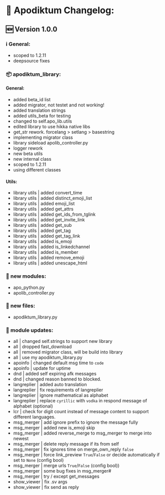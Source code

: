 # 📝 Apodiktum Changelog:

## 🆕 Version 1.0.0

### ℹ️ General:
- scoped to 1.2.11
- deepsource fixes

### 📦 apodiktum_library:
#### General:
- added beta_id list
- added migrator, not testet and not working!
- added translation strings
- added utils_beta for testing
- changed to self.apo_lib.utils
- edited library to use hikka native libs
- get_str rework. forcelang > setlang > basestring
- implementing migrator class
- library sideload apolib_controller.py
- logger rework
- new beta utils
- new internal class
- scoped to 1.2.11
- using different classes

#### Utils:
* library utils | added convert_time
* library utils | added distinct_emoji_list
* library utils | added emoji_list
* library utils | added get_attrs
* library utils | added get_ids_from_tglink
* library utils | added get_invite_link
* library utils | added get_sub
* library utils | added get_tag
* library utils | added get_tag_link
* library utils | added is_emoji
* library utils | added is_linkedchannel
* library utils | added is_member 
* library utils | added remove_emoji
* library utils | added unescape_html

### 📕 new modules:
- apo_python.py
- apolib_controller.py

### 📁 new files:
- apodiktum_library.py

### 📃 module updates:
- all | changed self.strings to support new library
- all | dropped fast_download
- all | removed migrator class, will be build into library
- all | use my apodiktum_library.py
- apoinfo | changed default msg time to `code`
- apoinfo | update for uptime
- dnd | added self expiring afk messages
- dnd | changed reason banned to blocked.
- langreplier | added auto translation
- langreplier | fix requirements of langreplier
- langreplier | ignore mathematical as alphabet
- langreplier | replace `cyrillic` with `vodka` in respond message of alphabet (optional)
- lcr | check for digit count instead of message content to support different languages.
- msg_merger | add ignore prefix to ignore the message fully
- msg_merger | added new is_emoji skip
- msg_merger | added reverse_merge to msg_merger to merge into newest
- msg_merger | delete reply message if its from self
- msg_merger | fix ignores time on merge_own_reply `false`
- msg_merger | force link_preview `True`/`False` or decide automatically if set to `None` (config bool)
- msg_merger | merge urls `True`/`False` (config bool))
- msg_merger | some bug fixes in msg_merger#
- msg_merger | try / except get_messages
- show_viewer | fix .sv args
- show_viewer | fix send as reply